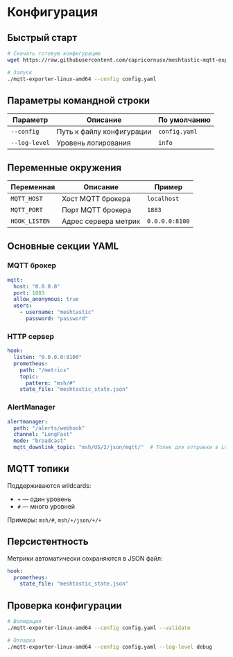 # Конфигурация

## Быстрый старт

```bash
# Скачать готовую конфигурацию
wget https://raw.githubusercontent.com/capricornusx/meshtastic-mqtt-exporter/main/config.yaml

# Запуск
./mqtt-exporter-linux-amd64 --config config.yaml
```

## Параметры командной строки

| Параметр      | Описание                  | По умолчанию  |
|---------------|---------------------------|---------------|
| `--config`    | Путь к файлу конфигурации | `config.yaml` |
| `--log-level` | Уровень логирования       | `info`        |

## Переменные окружения

| Переменная    | Описание             | Пример         |
|---------------|----------------------|----------------|
| `MQTT_HOST`   | Хост MQTT брокера    | `localhost`    |
| `MQTT_PORT`   | Порт MQTT брокера    | `1883`         |
| `HOOK_LISTEN` | Адрес сервера метрик | `0.0.0.0:8100` |

## Основные секции YAML

### MQTT брокер

```yaml
mqtt:
  host: "0.0.0.0"
  port: 1883
  allow_anonymous: true
  users:
    - username: "meshtastic"
      password: "password"
```

### HTTP сервер

```yaml
hook:
  listen: "0.0.0.0:8100"
  prometheus:
    path: "/metrics"
    topic:
      pattern: "msh/#"
    state_file: "meshtastic_state.json"
```

### AlertManager

```yaml
alertmanager:
  path: "/alerts/webhook"
  channel: "LongFast"
  mode: "broadcast"
  mqtt_downlink_topic: "msh/US/2/json/mqtt/"  # Топик для отправки в LoRa сеть
```

## MQTT топики

Поддерживаются wildcards:
- `+` — один уровень
- `#` — много уровней

Примеры: `msh/#`, `msh/+/json/+/+`

## Персистентность

Метрики автоматически сохраняются в JSON файл:

```yaml
hook:
  prometheus:
    state_file: "meshtastic_state.json"
```

## Проверка конфигурации

```bash
# Валидация
./mqtt-exporter-linux-amd64 --config config.yaml --validate

# Отладка
./mqtt-exporter-linux-amd64 --config config.yaml --log-level debug
```
